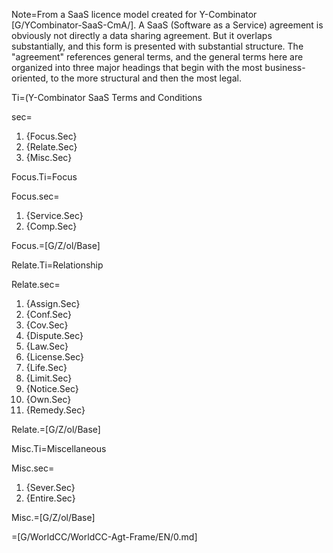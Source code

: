 Note=From a SaaS licence model created for Y-Combinator [G/YCombinator-SaaS-CmA/].  A SaaS (Software as a Service) agreement is obviously not directly a data sharing agreement.  But it overlaps substantially, and this form is presented with substantial structure.  The "agreement" references general terms, and the general terms here are organized into three major headings that begin with the most business-oriented, to the more structural and then the most legal.

Ti=(Y-Combinator SaaS 	Terms and Conditions

sec=<ol class="secs-and"><li>{Focus.Sec}<li>{Relate.Sec}<li>{Misc.Sec}</ol>

Focus.Ti=Focus

Focus.sec=<ol class="secs-and"><li>{Service.Sec}<li>{Comp.Sec}</ol>

Focus.=[G/Z/ol/Base]

Relate.Ti=Relationship

Relate.sec=<ol class="secs-and"><li>{Assign.Sec}<li>{Conf.Sec}<li>{Cov.Sec}<li>{Dispute.Sec}<li>{Law.Sec}<li>{License.Sec}<li>{Life.Sec}<li>{Limit.Sec}<li>{Notice.Sec}<li>{Own.Sec}<li>{Remedy.Sec}</ol>

Relate.=[G/Z/ol/Base]


Misc.Ti=Miscellaneous

Misc.sec=<ol class="secs-and"><li>{Sever.Sec}<li>{Entire.Sec}</ol>

Misc.=[G/Z/ol/Base]  

=[G/WorldCC/WorldCC-Agt-Frame/EN/0.md]